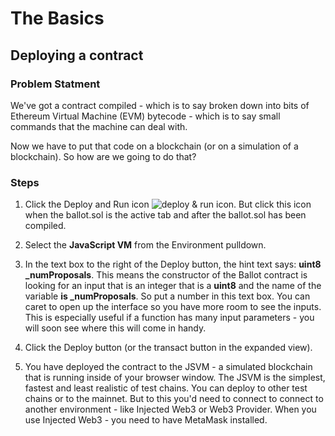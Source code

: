 # The Basics

## Deploying a contract

### Problem Statment
We've got a contract compiled - which is to say broken down into bits of Ethereum Virtual Machine (EVM) bytecode - which is to say small commands that the machine can deal with.  

Now we have to put that code on a blockchain (or on a simulation of a blockchain).  So how are we going to do that?

### Steps
1. Click the Deploy and Run icon ![deploy & run icon](https://github.com/ethereum/remix-workshops/blob/master/basics/2_deploy_JSVM/images/solidity.png "deploy & run icon").   But click this icon when the ballot.sol is the active tab and after the ballot.sol has been compiled.

2. Select the **JavaScript VM** from the Environment pulldown.

3. In the text box to the right of the Deploy button, the hint text says: **uint8 _numProposals**.  This means the constructor of the Ballot contract is looking for an input that is an integer that is a **uint8** and the name of the variable **is _numProposals**.  So put a number in this text box.  You can caret to open up the interface so you have more room to see the inputs.  This is especially useful if a function has many input parameters - you will soon see where this will come in handy.

4. Click the Deploy button (or the transact button in the expanded view).

5. You have deployed the contract to the JSVM - a simulated blockchain that is running inside of your browser window.  The JSVM is the simplest, fastest  and least realistic of test chains.  You can deploy to other test chains or to the mainnet. But to this you'd need to connect to connect to another environment - like Injected Web3 or Web3 Provider.  When you use Injected Web3 - you need to have MetaMask installed.  
